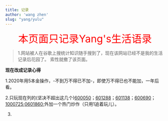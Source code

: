 ```yaml
---
title: 记录
author: 'wang zhen'
slug: "yang/yulu"
---
```


<center><font size=6 color="red">本页面只记录Yang's生活语录</font></center>

> 1.网站被人在谷歌上搜统计知识随手搜到了，现在该网站已经不是我的生活记录后花园了。
>   索性就撤了该页面。
> 

**现在改成记录心得**

1.2020年用5本金操作，-不到万不得已不加-，即使万不得已也不能加，一年后看。

2.只玩现在列的(坚决不超出这几个)[600050](http://quotes.money.163.com/trade/lsjysj_600050.html#01b07)；[601288](http://quotes.money.163.com/trade/lsjysj_601288.html#01b07)；[601138](http://quotes.money.163.com/trade/lsjysj_601138.html#01b07)；[600690](http://quotes.money.163.com/trade/lsjysj_600690.html#01b07)；[1000725](http://quotes.money.163.com/1000725.html#9b01);[0601860](http://quotes.money.163.com/0601860.html#9b01);外加一个热门炒作（只用1追着玩儿）。

3.